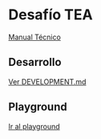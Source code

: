 # Desafío TEA

[Manual Técnico](docs/manual-tecnico-desafio-tea%201.4.pdf)

## Desarrollo 

[Ver DEVELOPMENT.md](DEVELOPMENT.md)

## Playground

[Ir al playground](https://koba-tea.herokuapp.com/playground)
